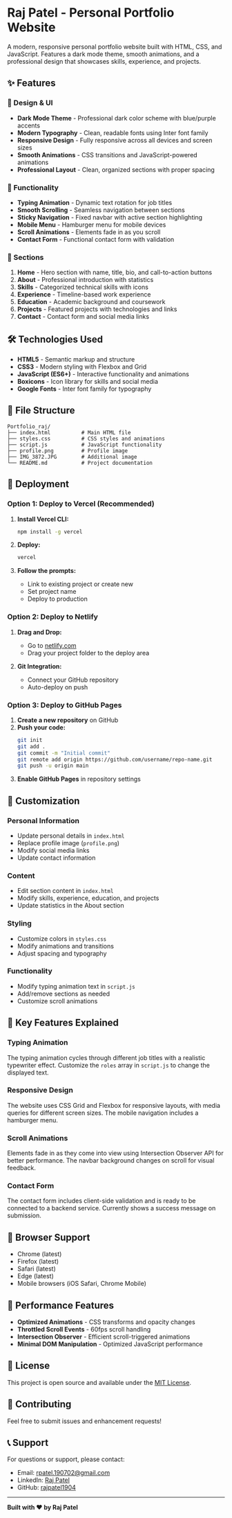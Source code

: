 # Raj Patel - Personal Portfolio Website

A modern, responsive personal portfolio website built with HTML, CSS, and JavaScript. Features a dark mode theme, smooth animations, and a professional design that showcases skills, experience, and projects.

## ✨ Features

### 🎨 Design & UI
- **Dark Mode Theme** - Professional dark color scheme with blue/purple accents
- **Modern Typography** - Clean, readable fonts using Inter font family
- **Responsive Design** - Fully responsive across all devices and screen sizes
- **Smooth Animations** - CSS transitions and JavaScript-powered animations
- **Professional Layout** - Clean, organized sections with proper spacing

### 🚀 Functionality
- **Typing Animation** - Dynamic text rotation for job titles
- **Smooth Scrolling** - Seamless navigation between sections
- **Sticky Navigation** - Fixed navbar with active section highlighting
- **Mobile Menu** - Hamburger menu for mobile devices
- **Scroll Animations** - Elements fade in as you scroll
- **Contact Form** - Functional contact form with validation

### 📱 Sections
1. **Home** - Hero section with name, title, bio, and call-to-action buttons
2. **About** - Professional introduction with statistics
3. **Skills** - Categorized technical skills with icons
4. **Experience** - Timeline-based work experience
5. **Education** - Academic background and coursework
6. **Projects** - Featured projects with technologies and links
7. **Contact** - Contact form and social media links

## 🛠️ Technologies Used

- **HTML5** - Semantic markup and structure
- **CSS3** - Modern styling with Flexbox and Grid
- **JavaScript (ES6+)** - Interactive functionality and animations
- **Boxicons** - Icon library for skills and social media
- **Google Fonts** - Inter font family for typography

## 📁 File Structure

```
Portfolio_raj/
├── index.html          # Main HTML file
├── styles.css          # CSS styles and animations
├── script.js           # JavaScript functionality
├── profile.png         # Profile image
├── IMG_3872.JPG        # Additional image
└── README.md           # Project documentation
```

## 🚀 Deployment

### Option 1: Deploy to Vercel (Recommended)

1. **Install Vercel CLI:**
   ```bash
   npm install -g vercel
   ```

2. **Deploy:**
   ```bash
   vercel
   ```

3. **Follow the prompts:**
   - Link to existing project or create new
   - Set project name
   - Deploy to production

### Option 2: Deploy to Netlify

1. **Drag and Drop:**
   - Go to [netlify.com](https://netlify.com)
   - Drag your project folder to the deploy area

2. **Git Integration:**
   - Connect your GitHub repository
   - Auto-deploy on push

### Option 3: Deploy to GitHub Pages

1. **Create a new repository** on GitHub
2. **Push your code:**
   ```bash
   git init
   git add .
   git commit -m "Initial commit"
   git remote add origin https://github.com/username/repo-name.git
   git push -u origin main
   ```
3. **Enable GitHub Pages** in repository settings

## 🎯 Customization

### Personal Information
- Update personal details in `index.html`
- Replace profile image (`profile.png`)
- Modify social media links
- Update contact information

### Content
- Edit section content in `index.html`
- Modify skills, experience, education, and projects
- Update statistics in the About section

### Styling
- Customize colors in `styles.css`
- Modify animations and transitions
- Adjust spacing and typography

### Functionality
- Modify typing animation text in `script.js`
- Add/remove sections as needed
- Customize scroll animations

## 🌟 Key Features Explained

### Typing Animation
The typing animation cycles through different job titles with a realistic typewriter effect. Customize the `roles` array in `script.js` to change the displayed text.

### Responsive Design
The website uses CSS Grid and Flexbox for responsive layouts, with media queries for different screen sizes. The mobile navigation includes a hamburger menu.

### Scroll Animations
Elements fade in as they come into view using Intersection Observer API for better performance. The navbar background changes on scroll for visual feedback.

### Contact Form
The contact form includes client-side validation and is ready to be connected to a backend service. Currently shows a success message on submission.

## 📱 Browser Support

- Chrome (latest)
- Firefox (latest)
- Safari (latest)
- Edge (latest)
- Mobile browsers (iOS Safari, Chrome Mobile)

## 🔧 Performance Features

- **Optimized Animations** - CSS transforms and opacity changes
- **Throttled Scroll Events** - 60fps scroll handling
- **Intersection Observer** - Efficient scroll-triggered animations
- **Minimal DOM Manipulation** - Optimized JavaScript performance

## 📝 License

This project is open source and available under the [MIT License](LICENSE).

## 🤝 Contributing

Feel free to submit issues and enhancement requests!

## 📞 Support

For questions or support, please contact:
- Email: rpatel.190702@gmail.com
- LinkedIn: [Raj Patel](https://www.linkedin.com/in/rajpatel19/)
- GitHub: [rajpatel1904](https://github.com/rajpatel1904)

---

**Built with ❤️ by Raj Patel** 